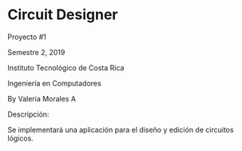 # Circuit Designer
Proyecto #1

Semestre 2, 2019

Instituto Tecnológico de Costa Rica

Ingeniería en Computadores

By Valeria Morales A


Descripción:

Se implementará una aplicación para el diseño y edición de circuitos lógicos.
